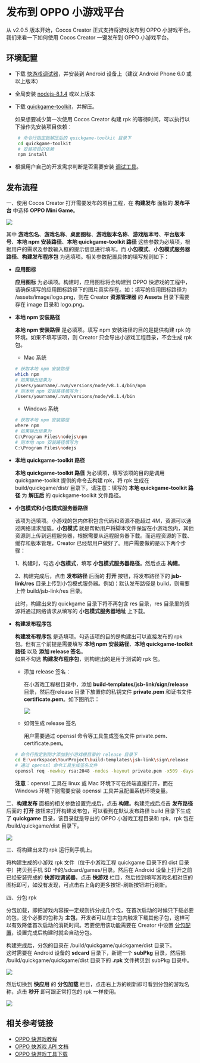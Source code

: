 # 发布到 OPPO 小游戏平台

从 v2.0.5 版本开始，Cocos Creator 正式支持将游戏发布到 OPPO 小游戏平台。我们来看一下如何使用 Cocos Creator 一键发布到 OPPO 小游戏平台。

## 环境配置

- 下载 [快游戏调试器](http://cdofs.oppomobile.com/cdo-activity/static/quickgame/tools//bbce19cecbf7c26c396762d61192a11e.zip)，并安装到 Android 设备上（建议 Android Phone 6.0 或以上版本）

- 全局安装 [nodejs-8.1.4](https://nodejs.org/zh-cn/download/) 或以上版本

- 下载 [quickgame-toolkit](http://cdofs.oppomobile.com/cdo-activity/static/quickgame/tools//0974ab43dc361f148189515ee254ff6d.zip)，并解压。

  如果想要减少第一次使用 Cocos Creator 构建 rpk 的等待时间，可以执行以下操作先安装项目依赖：

  ```bash
   # 命令行指定到解压后的 quickgame-toolkit 目录下
   cd quickgame-toolkit
   # 安装项目的依赖
   npm install
  ```

- 根据用户自己的开发需求判断是否需要安装 [调试工具](http://cdofs.oppomobile.com/cdo-activity/static/quickgame/tools//6de9d1c3f06030ae7c52f5105f60383f.zip)。

## 发布流程

一、使用 Cocos Creator 打开需要发布的项目工程，在 **构建发布** 面板的 **发布平台** 中选择 **OPPO Mini Game**。

![](./publish-oppo-instant-games/build_option.jpg)

其中 **游戏包名**、**游戏名称**、**桌面图标**、**游戏版本名称**、**游戏版本号**、**平台版本号**、**本地 npm 安装路径**、**本地 quickgame-toolkit 路径** 这些参数为必填项，根据用户的需求及参数输入框的提示信息进行填写。而 **小包模式**、**小包模式服务器路径**、**构建发布程序包** 为选填项。相关参数配置具体的填写规则如下：

- **应用图标**

  **应用图标** 为必填项。构建时，应用图标将会构建到 OPPO 快游戏的工程中，请确保填写的应用图标路径下的图片真实存在。如：填写的应用图标路径为 /assets/image/logo.png，则在 Creator **资源管理器** 的 **Assets** 目录下需要存在 image 目录和 logo.png。
  
- **本地 npm 安装路径**

  **本地 npm 安装路径** 是必填项。填写 npm 安装路径的目的是提供构建 rpk 的环境。如果不填写该项，则 Creator 只会导出小游戏工程目录，不会生成 rpk 包。

    - Mac 系统

    ```bash
    # 获取本地 npm 安装路径
    which npm
    # 如果输出结果为
    /Users/yourname/.nvm/versions/node/v8.1.4/bin/npm
    # 则本地 npm 安装路径填写为：
    /Users/yourname/.nvm/versions/node/v8.1.4/bin
    ```

    - Windows 系统

    ```bash
    # 获取本地 npm 安装路径
    where npm
    # 如果输出结果为
    C:\Program Files\nodejs\npm
    # 则本地 npm 安装路径填写为
    C:\Program Files\nodejs
    ```

- **本地 quickgame-toolkit 路径**

  **本地 quickgame-toolkit 路径** 为必填项，填写该项的目的是调用 quickgame-toolkit 提供的命令去构建 rpk，将 rpk 生成在 build/quickgame/dist/ 目录下。请注意：填写的 **本地 quickgame-toolkit 路径** 为 **解压后** 的 quickgame-toolkit 文件路径。

- **小包模式和小包模式服务器路径**

  该项为选填项。小游戏的包内体积包含代码和资源不能超过 4M，资源可以通过网络请求加载。**小包模式** 就是帮助用户将脚本文件保留在小游戏包内，其他资源则上传到远程服务器，根据需要从远程服务器下载。而远程资源的下载、缓存和版本管理，Creator 已经帮用户做好了。用户需要做的是以下两个步骤：

  1、构建时，勾选 **小包模式**，填写 **小包模式服务器路径**。然后点击 **构建**。

  2、构建完成后，点击 **发布路径** 后面的 **打开** 按钮，将发布路径下的 **jsb-link/res** 目录上传到小包模式服务器。例如：默认发布路径是 build，则需要上传 build/jsb-link/res 目录。

  此时，构建出来的 quickgame 目录下将不再包含 res 目录，res 目录里的资源将通过网络请求从填写的 **小包模式服务器地址** 上下载。

- **构建发布程序包**

  **构建发布程序包** 是选填项。勾选该项的目的是构建出可以直接发布的 rpk 包。但有三个前提是需要填写 **本地 npm 安装路径**、**本地 quickgame-toolkit 路径** 以及 **添加 release 签名**。<br>
  如果不勾选 **构建发布程序包**，则构建出的是用于测试的 rpk 包。

    - 添加 release 签名：

      在小游戏工程根目录中，添加 **build-templates/jsb-link/sign/release** 目录，然后在release 目录下放置你的私钥文件 **private.pem** 和证书文件 **certificate.pem**。如下图所示：

      ![](./publish-oppo-instant-games/release_sign.jpg)  

    - 如何生成 release 签名

      用户需要通过 openssl 命令等工具生成签名文件 private.pem、certificate.pem。

    ```bash
    # 命令行指定到刚才添加到小游戏根目录的 release 目录下
    cd E:\workspace\YourProject\build-templates\jsb-link\sign\release
    # 通过 openssl 命令工具生成签名文件
    openssl req -newkey rsa:2048 -nodes -keyout private.pem -x509 -days 3650 -out certificate.pem
    ```

  **注意**：openssl 工具在 linux 或 Mac 环境下可在终端直接打开，而在 Windows 环境下则需要安装 openssl 工具并且配置系统环境变量。

二、**构建发布** 面板的相关参数设置完成后，点击 **构建**。构建完成后点击 **发布路径** 后面的 **打开** 按钮来打开构建发布包，可以看到在默认发布路径 build 目录下生成了 **quickgame** 目录，该目录就是导出的 OPPO 小游戏工程目录和 rpk，rpk 包在 /build/quickgame/dist 目录下。

![](./publish-oppo-instant-games/package.jpg)

三、将构建出来的 rpk 运行到手机上。

将构建生成的小游戏 rpk 文件（位于小游戏工程 quickgame 目录下的 dist 目录中）拷贝到手机 SD 卡的/sdcard/games/目录。然后在 Android 设备上打开之前已经安装完成的 **快游戏调试器**，点击 **快游戏** 栏目，然后找到填写游戏名相对应的图标即可，如没有发现，可点击右上角的更多按钮-刷新按钮进行刷新。

四、分包 rpk

分包加载，即把游戏内容按一定规则拆分成几个包，在首次启动的时候只下载必要的包，这个必要的包称为 **主包**，开发者可以在主包内触发下载其他子包，这样可以有效降低首次启动的消耗时间。若要使用该功能需要在 Creator 中设置 [分包配置](../scripting/subpackage.md)，设置完成后构建时就会自动分包。

构建完成后，分包的目录在 /build/quickgame/quickgame/dist 目录下。<br>
这时需要在 Android 设备的 **sdcard** 目录下，新建一个 **subPkg** 目录，然后把 /build/quickgame/quickgame/dist 目录下的 **.rpk** 文件拷贝到 subPkg 目录中。

![](./publish-oppo-instant-games/subpackage.jpg)
  
然后切换到 **快应用** 的 **分包加载** 栏目，点击右上方的刷新即可看到分包的游戏名称，点击 **秒开** 即可跟正常打包的 rpk 一样使用。

![](./publish-oppo-instant-games/run_subpackage.jpg)

## 相关参考链接

- [OPPO 快游戏教程](https://cdofs.oppomobile.com/cdo-activity/static/201810/26/quickgame/documentation/games/quickgame.html)
- [OPPO 快游戏 API 文档](https://cdofs.oppomobile.com/cdo-activity/static/201810/26/quickgame/documentation/feature/account.html)
- [OPPO 快游戏工具下载](https://cdofs.oppomobile.com/cdo-activity/static/201810/26/quickgame/documentation/games/use.html)

